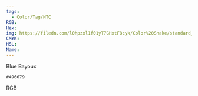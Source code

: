 ```yaml
---
tags:
  - Color/Tag/NTC
RGB:
Hex:
img: https://filedn.com/l0hpzxl1f01yT7GHxtF8cyk/Color%20Snake/standard_csv_to_svg/%23/496679.svg
CMYK:
HSL:
Name:
---
```

Blue Bayoux
```palette
#496679
```
RGB
